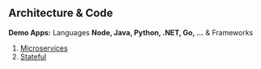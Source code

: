 ## Architecture & Code

**Demo Apps:** Languages **Node, Java, Python, .NET, Go, ...** & Frameworks
1. [Microservices](../Patterns/microservices-demo.md)
2. [Stateful](../Patterns/Stateful.md) 





